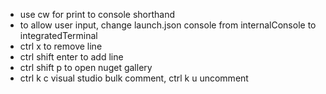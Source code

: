 
- use cw for print to console shorthand
- to allow user input, change launch.json console from internalConsole to integratedTerminal
- ctrl x to remove line
- ctrl shift enter to add line
- ctrl shift p to open nuget gallery
- ctrl k c visual studio bulk comment, ctrl k u uncomment